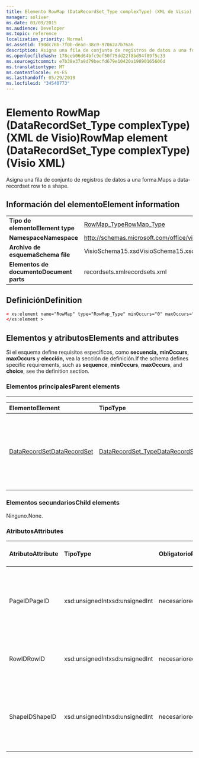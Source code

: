 ```yaml
---
title: Elemento RowMap (DataRecordSet_Type complexType) (XML de Visio)
manager: soliver
ms.date: 03/09/2015
ms.audience: Developer
ms.topic: reference
localization_priority: Normal
ms.assetid: f90dc76b-7f0b-dead-38c0-97062a7b76a6
description: Asigna una fila de conjunto de registros de datos a una forma.
ms.openlocfilehash: 178ceb06d64bfc9ef50f75dd22f8bd94f09f5c33
ms.sourcegitcommit: e7b38e37a9d79becfd679e10420a19890165606d
ms.translationtype: MT
ms.contentlocale: es-ES
ms.lasthandoff: 05/29/2019
ms.locfileid: "34540773"
---
```

# <a name="rowmap-element-datarecordset_type-complextype-visio-xml"></a><span data-ttu-id="d16c6-103">Elemento RowMap (DataRecordSet_Type complexType) (XML de Visio)</span><span class="sxs-lookup"><span data-stu-id="d16c6-103">RowMap element (DataRecordSet_Type complexType) (Visio XML)</span></span>

<span data-ttu-id="d16c6-104">Asigna una fila de conjunto de registros de datos a una forma.</span><span class="sxs-lookup"><span data-stu-id="d16c6-104">Maps a data-recordset row to a shape.</span></span>
  
## <a name="element-information"></a><span data-ttu-id="d16c6-105">Información del elemento</span><span class="sxs-lookup"><span data-stu-id="d16c6-105">Element information</span></span>

|||
|:-----|:-----|
|<span data-ttu-id="d16c6-106">**Tipo de elemento**</span><span class="sxs-lookup"><span data-stu-id="d16c6-106">**Element type**</span></span> <br/> |[<span data-ttu-id="d16c6-107">RowMap_Type</span><span class="sxs-lookup"><span data-stu-id="d16c6-107">RowMap_Type</span></span>](rowmap_type-complextypevisio-xml.md) <br/> |
|<span data-ttu-id="d16c6-108">**Namespace**</span><span class="sxs-lookup"><span data-stu-id="d16c6-108">**Namespace**</span></span> <br/> |http://schemas.microsoft.com/office/visio/2012/main  <br/> |
|<span data-ttu-id="d16c6-109">**Archivo de esquema**</span><span class="sxs-lookup"><span data-stu-id="d16c6-109">**Schema file**</span></span> <br/> |<span data-ttu-id="d16c6-110">VisioSchema15.xsd</span><span class="sxs-lookup"><span data-stu-id="d16c6-110">VisioSchema15.xsd</span></span>  <br/> |
|<span data-ttu-id="d16c6-111">**Elementos de documento**</span><span class="sxs-lookup"><span data-stu-id="d16c6-111">**Document parts**</span></span> <br/> |<span data-ttu-id="d16c6-112">recordsets.xml</span><span class="sxs-lookup"><span data-stu-id="d16c6-112">recordsets.xml</span></span>  <br/> |
   
## <a name="definition"></a><span data-ttu-id="d16c6-113">Definición</span><span class="sxs-lookup"><span data-stu-id="d16c6-113">Definition</span></span>

```XML
< xs:element name="RowMap" type="RowMap_Type" minOccurs="0" maxOccurs="unbounded" >
</xs:element >
```

## <a name="elements-and-attributes"></a><span data-ttu-id="d16c6-114">Elementos y atributos</span><span class="sxs-lookup"><span data-stu-id="d16c6-114">Elements and attributes</span></span>

<span data-ttu-id="d16c6-115">Si el esquema define requisitos específicos, como **secuencia,** **minOccurs**, **maxOccurs** y **elección,** vea la sección de definición.</span><span class="sxs-lookup"><span data-stu-id="d16c6-115">If the schema defines specific requirements, such as **sequence**, **minOccurs**, **maxOccurs**, and **choice**, see the definition section.</span></span> 
  
### <a name="parent-elements"></a><span data-ttu-id="d16c6-116">Elementos principales</span><span class="sxs-lookup"><span data-stu-id="d16c6-116">Parent elements</span></span>

****

|<span data-ttu-id="d16c6-117">**Elemento**</span><span class="sxs-lookup"><span data-stu-id="d16c6-117">**Element**</span></span>|<span data-ttu-id="d16c6-118">**Tipo**</span><span class="sxs-lookup"><span data-stu-id="d16c6-118">**Type**</span></span>|<span data-ttu-id="d16c6-119">**Descripción**</span><span class="sxs-lookup"><span data-stu-id="d16c6-119">**Description**</span></span>|
|:-----|:-----|:-----|
|[<span data-ttu-id="d16c6-120">DataRecordSet</span><span class="sxs-lookup"><span data-stu-id="d16c6-120">DataRecordSet</span></span>](datarecordset-element-datarecordsets_type-complextypevisio-xml.md) <br/> |[<span data-ttu-id="d16c6-121">DataRecordSet_Type</span><span class="sxs-lookup"><span data-stu-id="d16c6-121">DataRecordSet_Type</span></span>](datarecordset_type-complextypevisio-xml.md) <br/> |<span data-ttu-id="d16c6-122">Almacena, actualiza, expone y da formato a los datos consultados en una base de datos de Microsoft Visio.</span><span class="sxs-lookup"><span data-stu-id="d16c6-122">Stores, formats, refreshes, and exposes data queried from a database in Microsoft Visio.</span></span>  <br/> |
   
### <a name="child-elements"></a><span data-ttu-id="d16c6-123">Elementos secundarios</span><span class="sxs-lookup"><span data-stu-id="d16c6-123">Child elements</span></span>

<span data-ttu-id="d16c6-124">Ninguno.</span><span class="sxs-lookup"><span data-stu-id="d16c6-124">None.</span></span>
  
### <a name="attributes"></a><span data-ttu-id="d16c6-125">Atributos</span><span class="sxs-lookup"><span data-stu-id="d16c6-125">Attributes</span></span>

|<span data-ttu-id="d16c6-126">**Atributo**</span><span class="sxs-lookup"><span data-stu-id="d16c6-126">**Attribute**</span></span>|<span data-ttu-id="d16c6-127">**Tipo**</span><span class="sxs-lookup"><span data-stu-id="d16c6-127">**Type**</span></span>|<span data-ttu-id="d16c6-128">**Obligatorio**</span><span class="sxs-lookup"><span data-stu-id="d16c6-128">**Required**</span></span>|<span data-ttu-id="d16c6-129">**Descripción**</span><span class="sxs-lookup"><span data-stu-id="d16c6-129">**Description**</span></span>|<span data-ttu-id="d16c6-130">**Posibles valores**</span><span class="sxs-lookup"><span data-stu-id="d16c6-130">**Possible values**</span></span>|
|:-----|:-----|:-----|:-----|:-----|
|<span data-ttu-id="d16c6-131">PageID</span><span class="sxs-lookup"><span data-stu-id="d16c6-131">PageID</span></span>  <br/> |<span data-ttu-id="d16c6-132">xsd:unsignedInt</span><span class="sxs-lookup"><span data-stu-id="d16c6-132">xsd:unsignedInt</span></span>  <br/> |<span data-ttu-id="d16c6-133">necesario</span><span class="sxs-lookup"><span data-stu-id="d16c6-133">required</span></span>  <br/> |<span data-ttu-id="d16c6-134">Identificador de página de la forma vinculada a los datos de la fila del conjunto de registros de datos identificada **por RowID**.</span><span class="sxs-lookup"><span data-stu-id="d16c6-134">Page ID of the shape linked to data in the data-recordset row identified by **RowID**.</span></span>  <br/> |<span data-ttu-id="d16c6-135">Valores del tipo xsd:unsignedInt.</span><span class="sxs-lookup"><span data-stu-id="d16c6-135">Values of the xsd:unsignedInt type.</span></span>  <br/> |
|<span data-ttu-id="d16c6-136">RowID</span><span class="sxs-lookup"><span data-stu-id="d16c6-136">RowID</span></span>  <br/> |<span data-ttu-id="d16c6-137">xsd:unsignedInt</span><span class="sxs-lookup"><span data-stu-id="d16c6-137">xsd:unsignedInt</span></span>  <br/> |<span data-ttu-id="d16c6-138">necesario</span><span class="sxs-lookup"><span data-stu-id="d16c6-138">required</span></span>  <br/> |<span data-ttu-id="d16c6-139">Identificador de fila de la fila, único dentro del conjunto de registros de datos.</span><span class="sxs-lookup"><span data-stu-id="d16c6-139">Row ID of the row, unique within the data recordset.</span></span>  <br/> |<span data-ttu-id="d16c6-140">Valores del tipo xsd:unsignedInt.</span><span class="sxs-lookup"><span data-stu-id="d16c6-140">Values of the xsd:unsignedInt type.</span></span>  <br/> |
|<span data-ttu-id="d16c6-141">ShapeID</span><span class="sxs-lookup"><span data-stu-id="d16c6-141">ShapeID</span></span>  <br/> |<span data-ttu-id="d16c6-142">xsd:unsignedInt</span><span class="sxs-lookup"><span data-stu-id="d16c6-142">xsd:unsignedInt</span></span>  <br/> |<span data-ttu-id="d16c6-143">necesario</span><span class="sxs-lookup"><span data-stu-id="d16c6-143">required</span></span>  <br/> |<span data-ttu-id="d16c6-144">Identificador de forma de la forma vinculada a los datos de la fila del conjunto de registros de datos identificada **por RowID**.</span><span class="sxs-lookup"><span data-stu-id="d16c6-144">Shape ID of the shape linked to data in the data-recordset row identified by **RowID**.</span></span>  <br/> |<span data-ttu-id="d16c6-145">Valores del tipo xsd:unsignedInt.</span><span class="sxs-lookup"><span data-stu-id="d16c6-145">Values of the xsd:unsignedInt type.</span></span>  <br/> |
   

